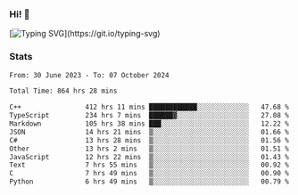 ### Hi!  👋

[![Typing SVG](https://readme-typing-svg.herokuapp.com?font=Fira+Code&pause=1000&width=435&lines=Hello!+I'm+Texiwustion.)](https://git.io/typing-svg)

### Stats

<!--START_SECTION:waka-->

```txt
From: 30 June 2023 - To: 07 October 2024

Total Time: 864 hrs 28 mins

C++                412 hrs 11 mins ████████████░░░░░░░░░░░░░   47.68 %
TypeScript         234 hrs 7 mins  ██████▓░░░░░░░░░░░░░░░░░░   27.08 %
Markdown           105 hrs 38 mins ███░░░░░░░░░░░░░░░░░░░░░░   12.22 %
JSON               14 hrs 21 mins  ▒░░░░░░░░░░░░░░░░░░░░░░░░   01.66 %
C#                 13 hrs 28 mins  ▒░░░░░░░░░░░░░░░░░░░░░░░░   01.56 %
Other              13 hrs 2 mins   ▒░░░░░░░░░░░░░░░░░░░░░░░░   01.51 %
JavaScript         12 hrs 22 mins  ▒░░░░░░░░░░░░░░░░░░░░░░░░   01.43 %
Text               7 hrs 55 mins   ▒░░░░░░░░░░░░░░░░░░░░░░░░   00.92 %
C                  7 hrs 49 mins   ▒░░░░░░░░░░░░░░░░░░░░░░░░   00.90 %
Python             6 hrs 49 mins   ▒░░░░░░░░░░░░░░░░░░░░░░░░   00.79 %
```

<!--END_SECTION:waka-->
